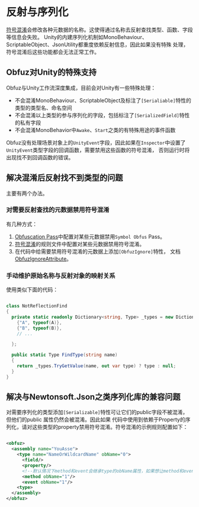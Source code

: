 # 反射与序列化

[符号混淆](./symbol-obfuscation)会修改各种元数据的名称。这使得通过名称去反射查找类型、函数、字段等信息会失败。
Unity的内建序列化机制如MonoBehaviour、ScriptableObject、JsonUtility都重度依赖反射信息，因此如果没有特殊
处理，符号混淆后这些功能都会无法正常工作。

## Obfuz对Unity的特殊支持

Obfuz与Unity工作流深度集成，目前会对Unity有一些特殊处理：

- 不会混淆MonoBehaviour、ScriptableObject及标注了`[Serialiable]`特性的类型的类型名、命名空间
- 不会混淆以上类型的参与序列化的字段，包括标注了`[SerializedField]`特性的私有字段
- 不会混淆MonoBehavior中`Awake`、`Start`之类的有特殊用途的事件函数

Obfuz没有处理场景对象上的`UnityEvent`字段，因此如果在`Inspector`中设置了`UnityEvent`类型字段的回调函数，需要禁用这些函数的符号混淆，
否则运行时将出现找不到回调函数的错误。

## 解决混淆后反射找不到类型的问题

主要有两个办法。

### 对需要反射查找的元数据禁用符号混淆

有几种方式：

1. [Obfuscation Pass](./obfuscation-pass)中配置对某些元数据禁用`Symbol Obfus` Pass。
2. [符号混淆](./symbol-obfuscation)的规则文件中配置对某些元数据禁用符号混淆。
3. 在代码中给需要禁用符号混淆的元数据上添加`[ObfuzIgnore]`特性， 文档[ObfuzIgnoreAttribute](./obfuzignore)。

### 手动维护原始名称与反射对象的映射关系

使用类似下面的代码：

```csharp

class NotReflectionFind
{
  private static readonly Dictionary<string, Type> _types = new Dictionary<string, Type>{
    {"A", typeof(A)},
    {"B", typeof(B)},
    // ...

  };

  public static Type FindType(string name)
  {
    return _types.TryGetValue(name, out var type) ? type : null;
  }
}


```

## 解决与Newtonsoft.Json之类序列化库的兼容问题

对需要序列化的类型添加`[Serializable]`特性可让它们的public字段不被混淆，但他们的public 属性仍然会被混淆。因此如果
代码中使用到依赖于Property的序列化，请对这些类型的property禁用符号混淆。符号混淆的示例规则配置如下：

```xml

<obfuz>
  <assembly name="YouAsse">
    <type name="NameOrWildcardName" obName="0">
      <field/>
      <property/>
      <!--默认情况下method和event会继承type的obName属性，如果想让method和event被混淆，添加以下配置-->
      <method obName="1"/>
      <event obName="1"/>
    <type>
  </assembly>
</obfuz>

```
